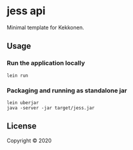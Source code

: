 # jess api

Minimal template for Kekkonen.

## Usage

### Run the application locally

```
lein run
```

### Packaging and running as standalone jar

```
lein uberjar
java -server -jar target/jess.jar
```

## License

Copyright © 2020
